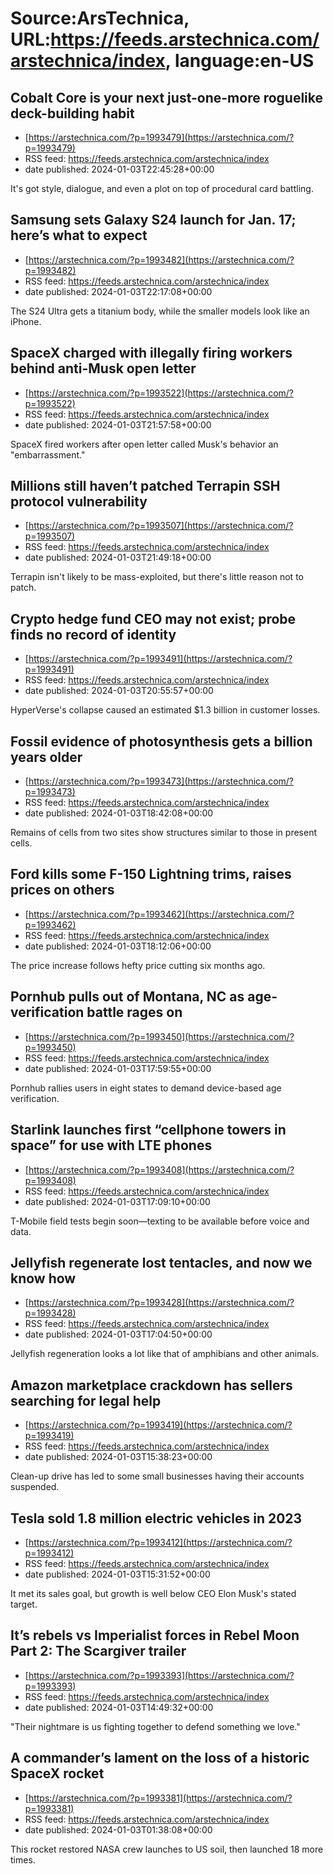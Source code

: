 # Source:ArsTechnica, URL:https://feeds.arstechnica.com/arstechnica/index, language:en-US

## Cobalt Core is your next just-one-more roguelike deck-building habit
 - [https://arstechnica.com/?p=1993479](https://arstechnica.com/?p=1993479)
 - RSS feed: https://feeds.arstechnica.com/arstechnica/index
 - date published: 2024-01-03T22:45:28+00:00

It's got style, dialogue, and even a plot on top of procedural card battling.

## Samsung sets Galaxy S24 launch for Jan. 17; here’s what to expect
 - [https://arstechnica.com/?p=1993482](https://arstechnica.com/?p=1993482)
 - RSS feed: https://feeds.arstechnica.com/arstechnica/index
 - date published: 2024-01-03T22:17:08+00:00

The S24 Ultra gets a titanium body, while the smaller models look like an iPhone.

## SpaceX charged with illegally firing workers behind anti-Musk open letter
 - [https://arstechnica.com/?p=1993522](https://arstechnica.com/?p=1993522)
 - RSS feed: https://feeds.arstechnica.com/arstechnica/index
 - date published: 2024-01-03T21:57:58+00:00

SpaceX fired workers after open letter called Musk's behavior an "embarrassment."

## Millions still haven’t patched Terrapin SSH protocol vulnerability
 - [https://arstechnica.com/?p=1993507](https://arstechnica.com/?p=1993507)
 - RSS feed: https://feeds.arstechnica.com/arstechnica/index
 - date published: 2024-01-03T21:49:18+00:00

Terrapin isn't likely to be mass-exploited, but there's little reason not to patch.

## Crypto hedge fund CEO may not exist; probe finds no record of identity
 - [https://arstechnica.com/?p=1993491](https://arstechnica.com/?p=1993491)
 - RSS feed: https://feeds.arstechnica.com/arstechnica/index
 - date published: 2024-01-03T20:55:57+00:00

HyperVerse's collapse caused an estimated $1.3 billion in customer losses.

## Fossil evidence of photosynthesis gets a billion years older
 - [https://arstechnica.com/?p=1993473](https://arstechnica.com/?p=1993473)
 - RSS feed: https://feeds.arstechnica.com/arstechnica/index
 - date published: 2024-01-03T18:42:08+00:00

Remains of cells from two sites show structures similar to those in present cells.

## Ford kills some F-150 Lightning trims, raises prices on others
 - [https://arstechnica.com/?p=1993462](https://arstechnica.com/?p=1993462)
 - RSS feed: https://feeds.arstechnica.com/arstechnica/index
 - date published: 2024-01-03T18:12:06+00:00

The price increase follows hefty price cutting six months ago.

## Pornhub pulls out of Montana, NC as age-verification battle rages on
 - [https://arstechnica.com/?p=1993450](https://arstechnica.com/?p=1993450)
 - RSS feed: https://feeds.arstechnica.com/arstechnica/index
 - date published: 2024-01-03T17:59:55+00:00

Pornhub rallies users in eight states to demand device-based age verification.

## Starlink launches first “cellphone towers in space” for use with LTE phones
 - [https://arstechnica.com/?p=1993408](https://arstechnica.com/?p=1993408)
 - RSS feed: https://feeds.arstechnica.com/arstechnica/index
 - date published: 2024-01-03T17:09:10+00:00

T-Mobile field tests begin soon—texting to be available before voice and data.

## Jellyfish regenerate lost tentacles, and now we know how
 - [https://arstechnica.com/?p=1993428](https://arstechnica.com/?p=1993428)
 - RSS feed: https://feeds.arstechnica.com/arstechnica/index
 - date published: 2024-01-03T17:04:50+00:00

Jellyfish regeneration looks a lot like that of amphibians and other animals.

## Amazon marketplace crackdown has sellers searching for legal help
 - [https://arstechnica.com/?p=1993419](https://arstechnica.com/?p=1993419)
 - RSS feed: https://feeds.arstechnica.com/arstechnica/index
 - date published: 2024-01-03T15:38:23+00:00

Clean-up drive has led to some small businesses having their accounts suspended.

## Tesla sold 1.8 million electric vehicles in 2023
 - [https://arstechnica.com/?p=1993412](https://arstechnica.com/?p=1993412)
 - RSS feed: https://feeds.arstechnica.com/arstechnica/index
 - date published: 2024-01-03T15:31:52+00:00

It met its sales goal, but growth is well below CEO Elon Musk's stated target.

## It’s rebels vs Imperialist forces in Rebel Moon Part 2: The Scargiver trailer
 - [https://arstechnica.com/?p=1993393](https://arstechnica.com/?p=1993393)
 - RSS feed: https://feeds.arstechnica.com/arstechnica/index
 - date published: 2024-01-03T14:49:32+00:00

"Their nightmare is us fighting together to defend something we love."

## A commander’s lament on the loss of a historic SpaceX rocket
 - [https://arstechnica.com/?p=1993381](https://arstechnica.com/?p=1993381)
 - RSS feed: https://feeds.arstechnica.com/arstechnica/index
 - date published: 2024-01-03T01:38:08+00:00

This rocket restored NASA crew launches to US soil, then launched 18 more times.

